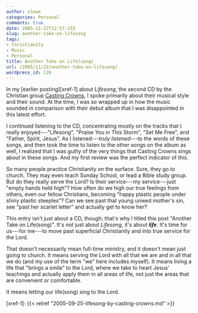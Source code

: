 ```yaml
---
author: slowe
categories: Personal
comments: true
date: 2005-11-22T12:57:33Z
slug: another-take-on-lifesong
tags:
- Christianity
- Music
- Personal
title: Another Take on Life(song)
url: /2005/11/22/another-take-on-lifesong/
wordpress_id: 120
---
```


In my [earlier posting][xref-1] about _Lifesong_, the second CD by the Christian group [Casting Crowns][2], I spoke primarily about their musical style and their sound. At the time, I was so wrapped up in how the music sounded in comparison with their debut album that I was disappointed in this latest effort.

I continued listening to the CD, concentrating mostly on the tracks that I really enjoyed---"Lifesong", "Praise You in This Storm", "Set Me Free", and "Father, Spirit, Jesus". As I listened---_truly listened_---to the words of these songs, and then took the time to listen to the other songs on the album as well, I realized that I was guilty of the very things that Casting Crowns sings about in these songs. And my first review was the perfect indicator of this.

So many people practice Christianity on the surface. Sure, they go to church. They may even teach Sunday School, or lead a Bible study group. But do they really serve the Lord? Is their service---my service---just "empty hands held high"? How often do we high our true feelings from others, even our fellow Christians, becoming "happy plastic people under shiny plastic steeples"? Can we see past that young unwed mother's sin, see "past her scarlet letter" and actually get to know her?

This entry isn't just about a CD, though; that's why I titled this post "Another Take on Life(song)". It's not just about _Lifesong_, it's about _**life**_. It's time for us---for me---to move past superficial Christianity and into true service for the Lord.

That doesn't necessarily mean full-time ministry, and it doesn't mean just going to church. It means serving the Lord with all that we are and in all that we do (and my use of the term "we" here includes myself). It means living a life that "brings a smile" to the Lord, where we take to heart Jesus' teachings and actually apply them in all areas of life, not just the areas that are convenient or comfortable.

It means letting our life(song) sing to the Lord.

[2]: http://www.castingcrowns.org/
[xref-1]: {{< relref "2005-09-25-lifesong-by-casting-crowns.md" >}}
